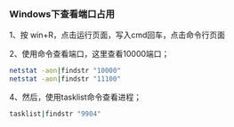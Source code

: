 

### Windows下查看端口占用



1、按 win+R，点击运行页面，写入cmd回车，点击命令行页面



2、使用命令查看端口，这里查看10000端口；

```bash
netstat -aon|findstr "10000"
netstat -aon|findstr "11100"
```



4、然后，使用tasklist命令查看进程；

```bash
tasklist|findstr "9904"
```

